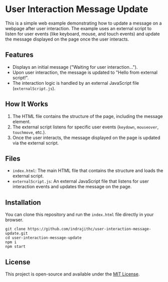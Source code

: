 # User Interaction Message Update

This is a simple web example demonstrating how to update a message on a webpage after user interaction. The example uses an external script to listen for user events (like keyboard, mouse, and touch events) and update the message displayed on the page once the user interacts.

## Features
- Displays an initial message ("Waiting for user interaction...").
- Upon user interaction, the message is updated to "Hello from external script!".
- The interaction logic is handled by an external JavaScript file (`externalScript.js`).
  
## How It Works

1. The HTML file contains the structure of the page, including the message element.
2. The external script listens for specific user events (`keydown`, `mouseover`, `touchmove`, etc.).
3. Once the user interacts, the message displayed on the page is updated via the external script.

## Files

- `index.html`: The main HTML file that contains the structure and loads the external script.
- `externalScript.js`: An external JavaScript file that listens for user interaction events and updates the message on the page.

## Installation

You can clone this repository and run the `index.html` file directly in your browser.

``` 
git clone https://github.com/indrajithc/user-interaction-message-update.git
cd user-interaction-message-update
npm i
npm start
``` 

## License

This project is open-source and available under the [MIT License](LICENSE).
